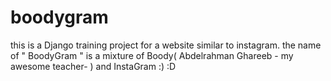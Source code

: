 # boodygram
this is a Django training project for a website similar to instagram. the name of " BoodyGram " is a mixture of Boody( Abdelrahman Ghareeb - my awesome teacher- ) and InstaGram :) :D
